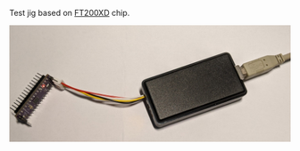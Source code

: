 Test jig based on [FT200XD](https://ftdichip.com/products/ft200xd/) chip.

![Jig_connected](https://github.com/akouz/HBnode/blob/main/AVR64DD32/FT200XD/FT200XD_jig_connected.jpg)
